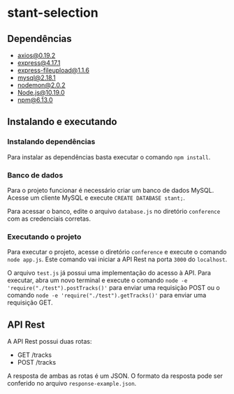 # stant-selection

## Dependências
- axios@0.19.2
- express@4.17.1
- express-fileupload@1.1.6
- mysql@2.18.1
- nodemon@2.0.2
- Node.js@10.19.0
- npm@6.13.0

## Instalando e executando

### Instalando dependências
Para instalar as dependências basta executar o comando `npm install`.

### Banco de dados
Para o projeto funcionar é necessário criar um banco de dados MySQL. Acesse um cliente MySQL e execute `CREATE DATABASE stant;`.

Para acessar o banco, edite o arquivo `database.js` no diretório `conference` com as credenciais corretas.

### Executando o projeto
Para executar o projeto, acesse o diretório `conference` e execute o comando `node app.js`. Este comando vai iniciar a API Rest na porta `3000` do `localhost`.

O arquivo `test.js` já possui uma implementação do acesso à API. Para executar, abra um novo terminal e execute o comando `node -e 'require("./test").postTracks()'` para enviar uma requisição POST ou o comando `node -e 'require("./test").getTracks()'` para enviar uma requisição GET.

## API Rest
A API Rest possui duas rotas:
- GET /tracks
- POST /tracks

A resposta de ambas as rotas é um JSON. O formato da resposta pode ser conferido no arquivo `response-example.json`.

